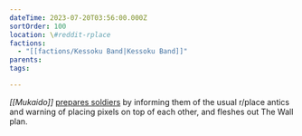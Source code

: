 ```yaml
---
dateTime: 2023-07-20T03:56:00.000Z
sortOrder: 100
location: \#reddit-rplace
factions:
  - "[[factions/Kessoku Band|Kessoku Band]]"
parents: 
tags: 

---
```

*[[Mukaido]]* [prepares soldiers](discord://discord.com/channels/1093664259273130084/1131230952119615600/1131434542662692874) by informing them of the usual r/place antics and warning of placing pixels on top of each other, and fleshes out The Wall plan.


